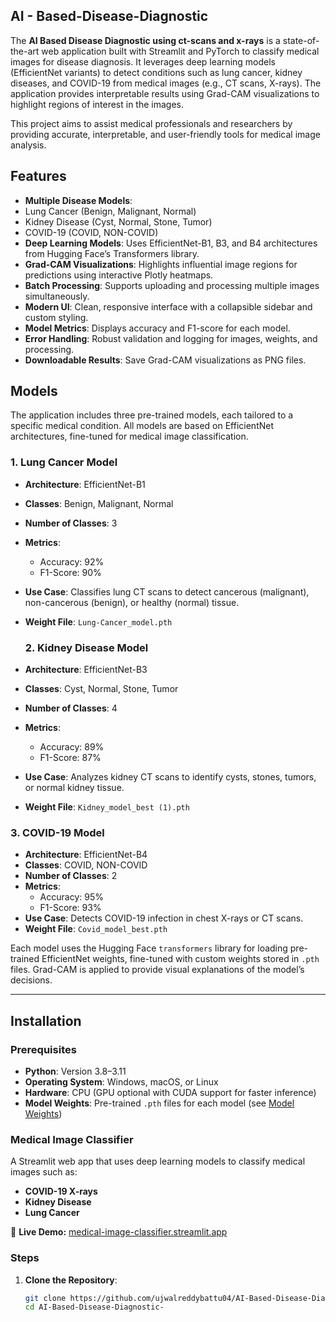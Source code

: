 ## AI - Based-Disease-Diagnostic
The **AI Based Disease Diagnostic using ct-scans and x-rays** is a state-of-the-art web application built with Streamlit and PyTorch to classify medical images for disease diagnosis. It leverages deep learning models (EfficientNet variants) to detect conditions such as lung cancer, kidney diseases, and COVID-19 from medical images (e.g., CT scans, X-rays). The application provides interpretable results using Grad-CAM visualizations to highlight regions of interest in the images.

This project aims to assist medical professionals and researchers by providing accurate, interpretable, and user-friendly tools for medical image analysis.

## Features

- **Multiple Disease Models**:
- Lung Cancer (Benign, Malignant, Normal)
- Kidney Disease (Cyst, Normal, Stone, Tumor)
- COVID-19 (COVID, NON-COVID)
- **Deep Learning Models**: Uses EfficientNet-B1, B3, and B4 architectures from Hugging Face’s Transformers library.
- **Grad-CAM Visualizations**: Highlights influential image regions for predictions using interactive Plotly heatmaps.
- **Batch Processing**: Supports uploading and processing multiple images simultaneously.
- **Modern UI**: Clean, responsive interface with a collapsible sidebar and custom styling.
- **Model Metrics**: Displays accuracy and F1-score for each model.
- **Error Handling**: Robust validation and logging for images, weights, and processing.
- **Downloadable Results**: Save Grad-CAM visualizations as PNG files.

## Models
The application includes three pre-trained models, each tailored to a specific medical condition. All models are based on EfficientNet architectures, fine-tuned for medical image classification.

### 1. Lung Cancer Model
- **Architecture**: EfficientNet-B1
- **Classes**: Benign, Malignant, Normal
- **Number of Classes**: 3
- **Metrics**:
  - Accuracy: 92%
  - F1-Score: 90%
- **Use Case**: Classifies lung CT scans to detect cancerous (malignant), non-cancerous (benign), or healthy (normal) tissue.
- **Weight File**: `Lung-Cancer_model.pth`

  ### 2. Kidney Disease Model
- **Architecture**: EfficientNet-B3
- **Classes**: Cyst, Normal, Stone, Tumor
- **Number of Classes**: 4
- **Metrics**:
  - Accuracy: 89%
  - F1-Score: 87%
- **Use Case**: Analyzes kidney CT scans to identify cysts, stones, tumors, or normal kidney tissue.
- **Weight File**: `Kidney_model_best (1).pth`

### 3. COVID-19 Model
- **Architecture**: EfficientNet-B4
- **Classes**: COVID, NON-COVID
- **Number of Classes**: 2
- **Metrics**:
  - Accuracy: 95%
  - F1-Score: 93%
- **Use Case**: Detects COVID-19 infection in chest X-rays or CT scans.
- **Weight File**: `Covid_model_best.pth`

Each model uses the Hugging Face `transformers` library for loading pre-trained EfficientNet weights, fine-tuned with custom weights stored in `.pth` files. Grad-CAM is applied to provide visual explanations of the model’s decisions.

---

## Installation

### Prerequisites
- **Python**: Version 3.8–3.11
- **Operating System**: Windows, macOS, or Linux
- **Hardware**: CPU (GPU optional with CUDA support for faster inference)
- **Model Weights**: Pre-trained `.pth` files for each model (see [Model Weights](#model-weights))

### Medical Image Classifier

A Streamlit web app that uses deep learning models to classify medical images such as:

- **COVID-19 X-rays**
- **Kidney Disease**
- **Lung Cancer**

🔗 **Live Demo:** [medical-image-classifier.streamlit.app](https://medical-image-classifier.streamlit.app)

### Steps
1. **Clone the Repository**:
   ```bash
   git clone https://github.com/ujwalreddybattu04/AI-Based-Disease-Diagnostic-.git
   cd AI-Based-Disease-Diagnostic-
